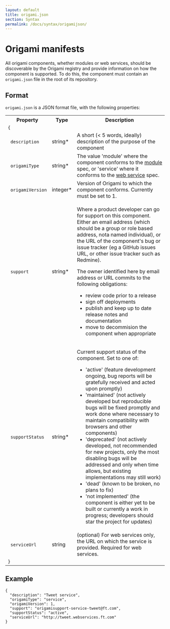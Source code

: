 ```yaml
---
layout: default
title: origami.json
section: Syntax
permalink: /docs/syntax/origamijson/
---
```


# Origami manifests

All origami components, whether modules or web services, should be discoverable by the Origami registry and provide information on how the component is supported.  To do this, the component must contain an `origami.json` file in the root of its repository.

## Format

`origami.json` is a JSON format file, with the following properties:

<table class='o-techdocs-table'>
<tr>
	<th>Property</th>
	<th>Type</th>
	<th>Description</th>
</tr><tr>
	<td><code>{</code></td>
	<td></td>
	<td></td>
</tr><tr>
	<td>&nbsp;&nbsp;<code>description</code></td>
	<td>string*</td>
	<td>A short (&lt; 5 words, ideally) description of the purpose of the component</td>
</tr><tr>
	<td>&nbsp;&nbsp;<code>origamiType</code></td>
	<td>string*</td>
	<td>The value 'module' where the component conforms to the <a href='{{site.baseurl}}/docs/component-types/modules'>module</a> spec, or 'service' where it conforms to the <a href='{{site.baseurl}}/docs/component-types/web-services'>web service</a> spec.</td>
</tr><tr>
	<td>&nbsp;&nbsp;<code>origamiVersion</code></td>
	<td>integer*</td>
	<td>Version of Origami to which the component conforms.  Currently must be set to 1.</td>
</tr><tr>
	<td>&nbsp;&nbsp;<code>support</code></td>
	<td>string*</td>
	<td>
		<p>Where a product developer can go for support on this component.  Either an email address (which should be a group or role based address, nota named individual), or the URL of the component's bug or issue tracker (eg a GitHub issues URL, or other issue tracker such as Redmine).</p>
		<p>The owner identified here by email address or URL commits to the following obligations:</p>
		<ul>
			<li>review code prior to a release</li>
			<li>sign off deployments</li>
			<li>publish and keep up to date release notes and documentation</li>
			<li>move to decommision the component when appropriate</li>
		</ul>
	</td>
</tr><tr>
	<td>&nbsp;&nbsp;<code>supportStatus</code></td>
	<td>string*</td>
	<td><p>Current support status of the component.  Set to one of:</p>
		<ul>
			<li>'active' (feature development ongoing, bug reports will be gratefully received and acted upon promptly)</li>
			<li>'maintained' (not actively developed but reproducible bugs will be fixed promptly and work done where necessary to maintain compatibility with browsers and other components)</li>
			<li>'deprecated' (not actively developed, not recommended for new projects, only the most disabling bugs will be addressed and only when time allows, but existing implementations may still work)</li>
			<li>'dead' (known to be broken, no plans to fix)</li>
			<li>'not implemented' (the component is either yet to be built or currently a work in progress; developers should star the project for updates)</li>
		</ul>
	</td>
</tr><tr>
	<td>&nbsp;&nbsp;<code>serviceUrl</code></td>
	<td>string</td>
	<td>(optional) For web services only, the URL on which the service is provided.  Required for web services.</td>
</tr><tr>
	<td><code>}</code></td>
	<td></td>
	<td></td>
</tr>
</table>

## Example

<?prettify linenums=1?>
	{
	  "description": "Tweet service",
	  "origamiType": "service",
	  "origamiVersion": 1,
	  "support": "origamisupport-service-tweet@ft.com",
	  "supportStatus": "active",
	  "serviceUrl": "http://tweet.webservices.ft.com"
	}
